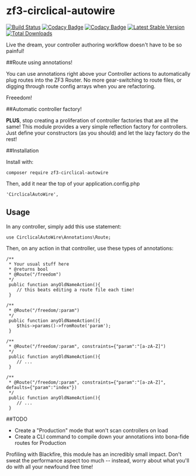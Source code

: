# zf3-circlical-autowire
[![Build Status](https://travis-ci.org/Saeven/zf3-circlical-autowire.svg?branch=master)](https://travis-ci.org/Saeven/zf3-circlical-autowire)
[![Codacy Badge](https://api.codacy.com/project/badge/Grade/488fcf3040df4fa4b3ab4b2c15ad5752)](https://www.codacy.com/app/alemaire/zf3-circlical-autowire?utm_source=github.com&amp;utm_medium=referral&amp;utm_content=Saeven/zf3-circlical-autowire&amp;utm_campaign=Badge_Grade)
[![Codacy Badge](https://api.codacy.com/project/badge/Coverage/488fcf3040df4fa4b3ab4b2c15ad5752)](https://www.codacy.com/app/alemaire/zf3-circlical-autowire?utm_source=github.com&amp;utm_medium=referral&amp;utm_content=Saeven/zf3-circlical-autowire&amp;utm_campaign=Badge_Coverage)
[![Latest Stable Version](https://poser.pugx.org/saeven/zf3-circlical-autowire/v/stable)](https://packagist.org/packages/saeven/zf3-circlical-autowire)
[![Total Downloads](https://poser.pugx.org/saeven/zf3-circlical-autowire/downloads)](https://packagist.org/packages/saeven/zf3-circlical-autowire)


Live the dream, your controller authoring workflow doesn't have to be so painful!
  
##Route using annotations!


You can use annotations right above your Controller actions to 
automatically plug routes into the ZF3 Router.  No more gear-switching to route files, or digging
through route config arrays when you are refactoring.

Freeedom!

##Automatic controller factory!

**PLUS**, stop creating a proliferation of controller factories that are all the same!
This module provides a very simple reflection factory for controllers.  Just define your constructors (as you should)
and let the lazy factory do the rest!


##Installation

Install with:

    composer require zf3-circlical-autowire
    
Then, add it near the top of your application.config.php

    'CirclicalAutoWire',
    
    
## Usage

In any controller, simply add this use statement:

    use CirclicalAutoWire\Annotations\Route;
    
Then, on any action in that controller, use these types of annotations:

    /**
     * Your usual stuff here
     * @returns bool
     * @Route("/freedom")
     */
     public function anyOldNameAction(){
        // this beats editing a route file each time!
     }
     
    /**
     * @Route("/freedom/:param")
     */
     public function anyOldNameAction(){
        $this->params()->fromRoute('param');
     }
     
    /**
     * @Route("/freedom/:param", constraints={"param":"[a-zA-Z]")
     */
     public function anyOldNameAction(){
        // ...
     }
     
    /**
     * @Route("/freedom/:param", constraints={"param":"[a-zA-Z]", defaults={"param":"index"})
     */
     public function anyOldNameAction(){
        // ...
     }
     
##TODO

* Create a "Production" mode that won't scan controllers on load
* Create a CLI command to compile down your annotations into bona-fide routes for Production

Profiling with Blackfire, this module has an incredibly small impact.  Don't sweat the performance aspect too much -- instead, worry about
what you'll do with all your newfound free time!